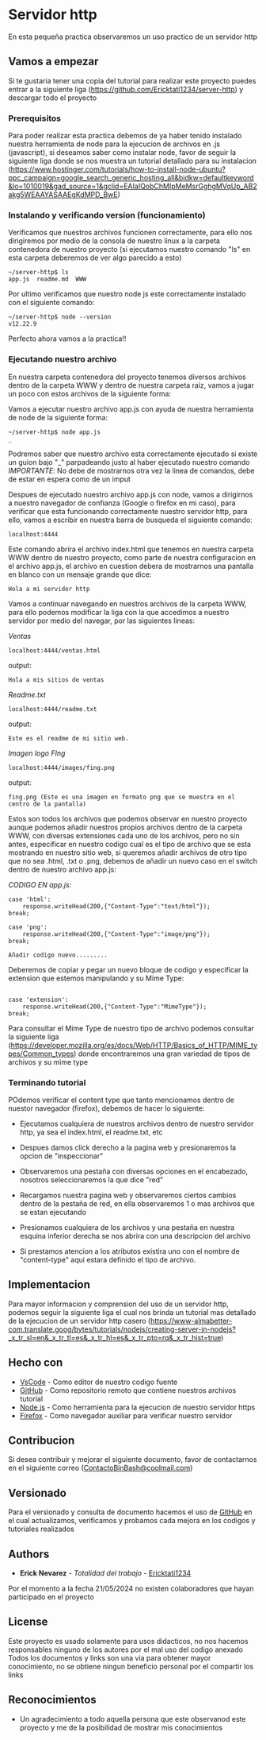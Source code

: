 # Servidor http

En esta pequeña practica observaremos un uso practico de un servidor http

## Vamos a empezar

Si te gustaria tener una copia del tutorial para realizar este proyecto puedes entrar a la siguiente liga (https://github.com/Ericktati1234/server-http)
y descargar todo el proyecto

### Prerequisitos

Para poder realizar esta practica debemos de ya haber tenido instalado nuestra herramienta de node para la ejecucion de archivos en .js (javascript), si deseamos saber como instalar node, favor de seguir la siguiente liga donde se nos muestra un tutorial detallado para su instalacion (https://www.hostinger.com/tutorials/how-to-install-node-ubuntu?ppc_campaign=google_search_generic_hosting_all&bidkw=defaultkeyword&lo=1010019&gad_source=1&gclid=EAIaIQobChMIpMeMsrGghgMVqUp_AB2akg5WEAAYASAAEgKdMPD_BwE)

### Instalando y verificando version (funcionamiento)

Verificamos que nuestros archivos funcionen correctamente, para ello nos dirigiremos por medio de la consola de nuestro linux a la carpeta contenedora de nuestro proyecto (si ejecutamos nuestro comando "ls" en esta carpeta deberemos de ver algo parecido a esto)

```
~/server-http$ ls
app.js  readme.md  WWW

```
Por ultimo verificamos que nuestro node js este correctamente instalado con el siguiente comando:

```
~/server-http$ node --version
v12.22.9

```
Perfecto ahora vamos a la practica!!

### Ejecutando nuestro archivo

En nuestra carpeta contenedora del proyecto tenemos diversos archivos dentro de la carpeta WWW y dentro de nuestra carpeta raiz, vamos a jugar un poco con estos archivos de la siguiente forma:

Vamos a ejecutar nuestro archivo app.js con ayuda de nuestra herramienta de node de la siguiente forma:

```
~/server-http$ node app.js 
_

```
Podremos saber que nuestro archivo esta correctamente ejecutado si existe un guion bajo "_" parpadeando justo al haber ejecutado nuestro comando
*IMPORTANTE*: No debe de mostrarnos otra vez la linea de comandos, debe de estar en espera como de un imput

Despues de ejecutado nuestro archivo app.js con node, vamos a dirigirnos a nuestro navegador de confianza (Google o firefox en mi caso), para verificar que esta funcionando correctamente nuestro servidor http, para ello, vamos a escribir en nuestra barra de busqueda el siguiente comando:

```
localhost:4444

```
Este comando abrira el archivo index.html que tenemos en nuestra carpeta WWW dentro de nuestro proyecto, como parte de nuestra configuracion en el archivo app.js, el archivo en cuestion debera de mostrarnos una pantalla en blanco con un mensaje grande que dice:

```
Hola a mi servidor http

```
Vamos a continuar navegando en nuestros archivos de la carpeta WWW, para ello podemos modificar la liga con la que accedimos a nuestro servidor por medio del navegar, por las siguientes lineas:

*Ventas*
```
localhost:4444/ventas.html

```
output:
```
Hola a mis sitios de ventas

```
*Readme.txt*
```
localhost:4444/readme.txt
```
output:
```
Este es el readme de mi sitio web.

```
*Imagen logo FIng*
```
localhost:4444/images/fing.png

```
output:
```
fing.png (Este es una imagen en formato png que se muestra en el centro de la pantalla)

```

Estos son todos los archivos que podemos observar en nuestro proyecto aunque podemos añadir nuestros propios archivos dentro de la carpeta WWW, con diversas extensiones cada uno de los archivos, pero no sin antes, especificar en nuestro codigo cual es el tipo de archivo que se esta mostrando en nuestro sitio web, si queremos añadir archivos de otro tipo que no sea .html, .txt o .png, debemos de añadir un nuevo caso en el switch dentro de nuestro archivo app.js:

*CODIGO EN app.js:*
```
case 'html':
    response.writeHead(200,{"Content-Type":"text/html"});
break;

case 'png':
    response.writeHead(200,{"Content-Type":"image/png"});
break;

Añadir codigo nuevo.........

```
Deberemos de copiar y pegar un nuevo bloque de codigo y especificar la extension que estemos manipulando y su Mime Type:

```

case 'extension':
    response.writeHead(200,{"Content-Type":"MimeType"});
break;

```
Para consultar el Mime Type de nuestro tipo de archivo podemos consultar la siguiente liga (https://developer.mozilla.org/es/docs/Web/HTTP/Basics_of_HTTP/MIME_types/Common_types) donde encontraremos una gran variedad de tipos de archivos y su mime type


### Terminando tutorial

POdemos verificar el content type que tanto mencionamos dentro de nuestor navegador (firefox), debemos de hacer lo siguiente:

* Ejecutamos cualquiera de nuestros archivos dentro de nuestro servidor http, ya sea el index.html, el readme.txt, etc

* Despues damos click derecho a la pagina web y presionaremos la opcion de "inspeccionar"

* Observaremos una pestaña con diversas opciones en el encabezado, nosotros seleccionaremos la que dice "red"

* Recargamos nuestra pagina web y observaremos ciertos cambios dentro de la pestaña de red, en ella observaremos 1 o mas archivos que se estan ejecutando

* Presionamos cualquiera de los archivos y una pestaña en nuestra esquina inferior derecha se nos abrira con una descripcion del archivo

* Si prestamos atencion a los atributos existira uno con el nombre de "content-type" aqui estara definido el tipo de archivo.

## Implementacion

Para mayor informacion y comprension del uso de un servidor http, podemos seguir la siguiente liga el cual nos brinda un tutorial mas detallado de la ejecucion de un servidor http casero (https://www-almabetter-com.translate.goog/bytes/tutorials/nodejs/creating-server-in-nodejs?_x_tr_sl=en&_x_tr_tl=es&_x_tr_hl=es&_x_tr_pto=rq&_x_tr_hist=true)

## Hecho con

* [VsCode](https://code.visualstudio.com) - Como editor de nuestro codigo fuente
* [GitHub](https://github.com) - Como repositorio remoto que contiene nuestros archivos tutorial
* [Node js](https://nodejs.org/en) - Como herramienta para la ejecucion de nuestro servidor https
* [Firefox](https://www.mozilla.org/es-MX/firefox/new/) - Como navegador auxiliar para verificar nuestro servidor

## Contribucion

Si desea contribuir y mejorar el siguiente documento, favor de contactarnos en el siguiente correo (ContactoBinBash@coolmail.com)

## Versionado

Para el versionado y consulta de documento hacemos el uso de [GitHub](https://github.com) en el cual actualizamos, verificamos y probamos 
cada mejora en los codigos y tutoriales realizados

## Authors

* **Erick Nevarez** - *Totalidad del trabajo* - [Ericktati1234](https://github.com/Ericktati1234)

Por el momento a la fecha 21/05/2024 no existen colaboradores que hayan participado en el proyecto

## License

Este proyecto es usado solamente para usos didacticos, no nos hacemos responsables ninguno de los autores por el mal uso del codigo anexado
Todos los documentos y links son una via para obtener mayor conocimiento, no se obtiene ningun beneficio personal por el compartir los links

## Reconocimientos

* Un agradecimiento a todo aquella persona que este observanod este proyecto y me de la posibilidad de mostrar mis conocimientos


